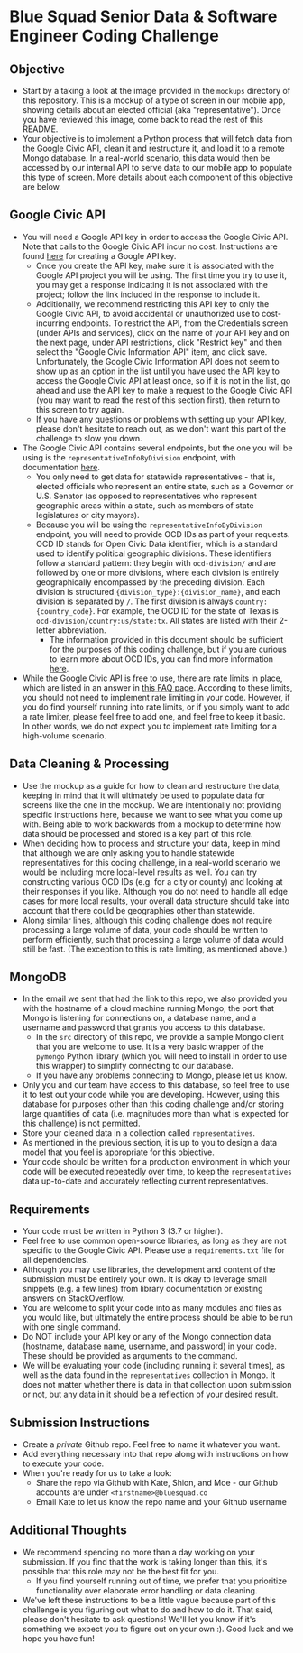# Blue Squad Senior Data & Software Engineer Coding Challenge

## Objective
- Start by a taking a look at the image provided in the `mockups` directory of this repository. This is a mockup of a type of screen in our mobile app, showing details about an elected official (aka "representative"). Once you have reviewed this image, come back to read the rest of this README.
- Your objective is to implement a Python process that will fetch data from the Google Civic API, clean it and restructure it, and load it to a remote Mongo database. In a real-world scenario, this data would then be accessed by our internal API to serve data to our mobile app to populate this type of screen. More details about each component of this objective are below.

## Google Civic API
- You will need a Google API key in order to access the Google Civic API. Note that calls to the Google Civic API incur no cost. Instructions are found [here](https://support.google.com/googleapi/answer/6158862?hl=en) for creating a Google API key.
  - Once you create the API key, make sure it is associated with the Google API project you will be using. The first time you try to use it, you may get a response indicating it is not associated with the project; follow the link included in the response to include it.
  - Additionally, we recommend restricting this API key to only the Google Civic API, to avoid accidental or unauthorized use to cost-incurring endpoints. To restrict the API, from the Credentials screen (under APIs and services), click on the name of your API key and on the next page, under API restrictions, click "Restrict key" and then select the "Google Civic Information API" item, and click save. Unfortunately, the Google Civic Information API does not seem to show up as an option in the list until you have used the API key to access the Google Civic API at least once, so if it is not in the list, go ahead and use the API key to make a request to the Google Civic API (you may want to read the rest of this section first), then return to this screen to try again.
  - If you have any questions or problems with setting up your API key, please don't hesitate to reach out, as we don't want this part of the challenge to slow you down.
- The Google Civic API contains several endpoints, but the one you will be using is the `representativeInfoByDivision` endpoint, with documentation [here](https://developers.google.com/civic-information/docs/v2/representatives#resource).
  - You only need to get data for statewide representatives - that is, elected officials who represent an entire state, such as a Governor or U.S. Senator (as opposed to representatives who represent geographic areas within a state, such as members of state legislatures or city mayors).
  - Because you will be using the `representativeInfoByDivision` endpoint, you will need to provide OCD IDs as part of your requests. OCD ID stands for Open Civic Data identifier, which is a standard used to identify political geographic divisions. These identifiers follow a standard pattern: they begin with `ocd-division/` and are followed by one or more divisions, where each division is entirely geographically encompassed by the preceding division. Each division is structured `{division_type}:{division_name}`, and each division is separated by `/`. The first division is always `country:{country_code}`. For example, the OCD ID for the state of Texas is `ocd-division/country:us/state:tx`. All states are listed with their 2-letter abbreviation.
    - The information provided in this document should be sufficient for the purposes of this coding challenge, but if you are curious to learn more about OCD IDs, you can find more information [here](https://github.com/opencivicdata/ocd-division-ids/blob/master/identifiers/country-us/README.md).
- While the Google Civic API is free to use, there are rate limits in place, which are listed in an answer in [this FAQ page](https://docs.google.com/document/u/1/d/1AFIDXn53AOEkdaGlvnpB3d73fn8EgGH_PSlWlm82bcA/pub). According to these limits, you should not need to implement rate limiting in your code. However, if you do find yourself running into rate limits, or if you simply want to add a rate limiter, please feel free to add one, and feel free to keep it basic. In other words, we do not expect you to implement rate limiting for a high-volume scenario.

## Data Cleaning & Processing
- Use the mockup as a guide for how to clean and restructure the data, keeping in mind that it will ultimately be used to populate data for screens like the one in the mockup. We are intentionally not providing specific instructions here, because we want to see what you come up with. Being able to work backwards from a mockup to determine how data should be processed and stored is a key part of this role.
- When deciding how to process and structure your data, keep in mind that although we are only asking you to handle statewide representatives for this coding challenge, in a real-world scenario we would be including more local-level results as well. You can try constructing various OCD IDs (e.g. for a city or county) and looking at their responses if you like. Although you do not need to handle all edge cases for more local results, your overall data structure should take into account that there could be geographies other than statewide.
- Along similar lines, although this coding challenge does not require processing a large volume of data, your code should be written to perform efficiently, such that processing a large volume of data would still be fast. (The exception to this is rate limiting, as mentioned above.)

## MongoDB
- In the email we sent that had the link to this repo, we also provided you with the hostname of a cloud machine running Mongo, the port that Mongo is listening for connections on, a database name, and a username and password that grants you access to this database.
  - In the `src` directory of this repo, we provide a sample Mongo client that you are welcome to use. It is a very basic wrapper of the `pymongo` Python library (which you will need to install in order to use this wrapper) to simplify connecting to our database.
  - If you have any problems connecting to Mongo, please let us know.
- Only you and our team have access to this database, so feel free to use it to test out your code while you are developing. However, using this database for purposes other than this coding challenge and/or storing large quantities of data (i.e. magnitudes more than what is expected for this challenge) is not permitted.
- Store your cleaned data in a collection called `representatives`.
- As mentioned in the previous section, it is up to you to design a data model that you feel is appropriate for this objective.
- Your code should be written for a production environment in which your code will be executed repeatedly over time, to keep the `representatives` data up-to-date and accurately reflecting current representatives.

## Requirements
- Your code must be written in Python 3 (3.7 or higher).
- Feel free to use common open-source libraries, as long as they are not specific to the Google Civic API. Please use a `requirements.txt` file for all dependencies.
- Although you may use libraries, the development and content of the submission must be entirely your own. It is okay to leverage small snippets (e.g. a few lines) from library documentation or existing answers on StackOverflow.
- You are welcome to split your code into as many modules and files as you would like, but ultimately the entire process should be able to be run with one single command.
- Do NOT include your API key or any of the Mongo connection data (hostname, database name, username, and password) in your code. These should be provided as arguments to the command.
- We will be evaluating your code (including running it several times), as well as the data found in the `representatives` collection in Mongo. It does not matter whether there is data in that collection upon submission or not, but any data in it should be a reflection of your desired result.

## Submission Instructions
- Create a *private* Github repo. Feel free to name it whatever you want.
- Add everything necessary into that repo along with instructions on how to execute your code.
- When you're ready for us to take a look:
  - Share the repo via Github with Kate, Shion, and Moe - our Github accounts are under `<firstname>@bluesquad.co`
  - Email Kate to let us know the repo name and your Github username

## Additional Thoughts
- We recommend spending no more than a day working on your submission. If you find that the work is taking longer than this, it's possible that this role may not be the best fit for you.
  - If you find yourself running out of time, we prefer that you prioritize functionality over elaborate error handling or data cleaning.
- We've left these instructions to be a little vague because part of this challenge is you figuring out what to do and how to do it. That said, please don't hesitate to ask questions! We'll let you know if it's something we expect you to figure out on your own :). Good luck and we hope you have fun!
